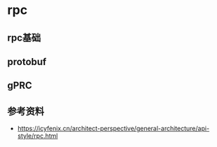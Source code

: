 # rpc
## rpc基础
## protobuf
## gPRC
## 参考资料
- https://icyfenix.cn/architect-perspective/general-architecture/api-style/rpc.html
